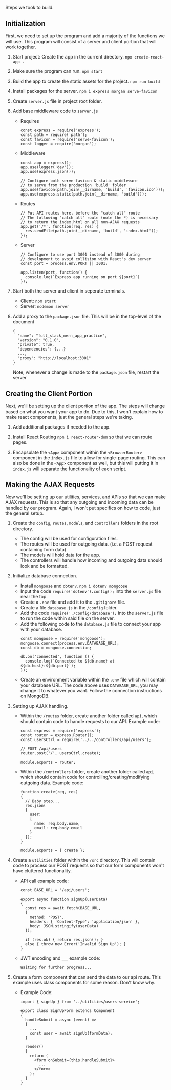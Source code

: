Steps we took to build.

## Initialization
First, we need to set up the program and add a majority of the functions we will use. This program will consist of a server and client portion that will work together.


1. Start project: Create the app in the current directory. ```npx create-react-app .```

2. Make sure the program can run. ```npm start```

3. Build the app to create the static assets for the project. ```npm run build```

4. Install packages for the server. ```npm i express morgan serve-favicon```

5. Create ```server.js``` file in project root folder.

6. Add base middleware code to ```server.js```
    - Requires
      ```
      const express = require('express');
      const path = require('path');
      const favicon = require('serve-favicon');
      const logger = require('morgan');
      ```
      
    - Middleware
      ```
      const app = express();
      app.use(logger('dev'));
      app.use(express.json());

      // Configure both serve-favicon & static middleware
      // to serve from the production 'build' folder
      app.use(favicon(path.join(__dirname, 'build', 'favicon.ico')));
      app.use(express.static(path.join(__dirname, 'build')));
      ```

    - Routes
      ```
      // Put API routes here, before the "catch all" route
      // The following "catch all" route (note the *) is necessary
      // to return the index.html on all non-AJAX requests
      app.get('/*', function(req, res) {
        res.sendFile(path.join(__dirname, 'build', 'index.html'));
      });
      ```
    - Server
      ```
      // Configure to use port 3001 instead of 3000 during
      // development to avoid collision with React's dev server
      const port = process.env.PORT || 3001;

      app.listen(port, function() {
        console.log(`Express app running on port ${port}`)
      });
      ```
      
7. Start both the server and client in seperate terminals.
    - Client: ```npm start```
    - Server: ```nodemon server```

8. Add a proxy to the ```package.json``` file. 
   This will be in the top-level of the document
    ```
    {
      "name": "full_stack_mern_app_practice",
      "version": "0.1.0",
      "private": true,
      "dependencies": {...}
      ...,
      "proxy": "http://localhost:3001"
    }
    ```
    Note, whenever a change is made to the ```package.json``` file, restart the server

## Creating the Client Portion
Next, we'll be setting up the client portion of the app. The steps will change based on what you want your app to do. Due to this, I won't explain how to make react components, just the general steps we're taking.

1. Add additional packages if needed to the app.

2. Install React Routing ```npm i react-router-dom``` so that we can route pages.

3. Encapsulate the ```<App>``` component within the  ```<BrowserRouter>``` component in the ```index.js``` file to allow for single-page routing. This can also be done in the ```<App>``` component as well, but this will putting it in ```index.js``` will separate the functionality of each script.


## Making the AJAX Requests
Now we'll be setting up our utilities, services, and APIs so that we can make AJAX requests. This is so that any outgoing and incoming data can be handled by our program. Again, I won't put specifics on how to code, just the general setup.

1. Create the ```config```, ```routes```, ```models```, and ```controllers``` folders in the root directory.
    - The config will be used for configuration files.
    - The routes will be used for outgoing data. (i.e. a POST request containing form data)
    - The models will hold data for the app. 
    - The controllers will handle how incoming and outgoing data should look and be formatted.

2. Initialize database connection.
   - Install ```mongoose``` and ```dotenv```. ```npm i dotenv mongoose```
   - Input the code ```require('dotenv').config();``` into the ```server.js``` file near the top.
   - Create a ```.env``` file and add it to the ```.gitignore``` file.
   - Create a file ```database.js``` in the ```/config``` folder.
   - Add the code ```require('./config/database');``` into the ```server.js``` file to run the code within said file on the server.
   - Add the following code to the ```database.js``` file to connect your app with your database.
      ```
      const mongoose = require('mongoose');
      mongoose.connect(process.env.DATABASE_URL);
      const db = mongoose.connection;
      
      db.on('connected', function () {
        console.log(`Connected to ${db.name} at ${db.host}:${db.port}`);
      });
      ```
   - Create an environment variable within the ```.env``` file which will contain your database URL. The code above uses ```DATABASE_URL```, you may change it to whatever you want. Follow the connection instructions on MongoDB. 

3. Setting up AJAX handling.
    - Within the ```/routes``` folder, create another folder called ```api```, which should contain code to handle requests to our API. Example code:
        ```
        const express = require('express');
        const router = express.Router();
        const usersCtrl = require('../../controllers/api/users');

        // POST /api/users
        router.post('/', usersCtrl.create);

        module.exports = router;
        ```
    - Within the ```/controllers``` folder, create another folder called ```api```, which should contain code for controlling/creating/modifying outgoing data. Example code:
        ```
        function create(req, res)
        {
          // Baby step...
          res.json(
          {
            user: 
            {
              name: req.body.name,
              email: req.body.email
            }
          });
        }

        module.exports = { create };
        ```
        
4. Create a ```utilities``` folder within the ```/src``` directory. This will contain code to process our POST requests so that our form components won't have cluttered functionality.
    - API call example code:
        ```
        const BASE_URL = '/api/users';

        export async function signUp(userData) 
        {
          const res = await fetch(BASE_URL, 
          {
            method: 'POST',
            headers: { 'Content-Type': 'application/json' },
            body: JSON.stringify(userData)
          });
          
          if (res.ok) { return res.json(); } 
          else { throw new Error('Invalid Sign Up'); }
        }
        ```
    - JWT encoding and ___ example code:
        ```
        Waiting for further progress...
        ``` 

4. Create a form component that can send the data to our api route. This example uses class components for some reason. Don't know why.
    - Example Code:
        ```
        import { signUp } from '../utilities/users-service';

        export class SignUpForm extends Component 
        {
          handleSubmit = async (event) =>
          {
            ...
            const user = await signUp(formData);
          }
          
          render()
          {
            return (
              <form onSubmit={this.handleSubmit}>
                ...
              </form>
            );
          }
        }
        ```
